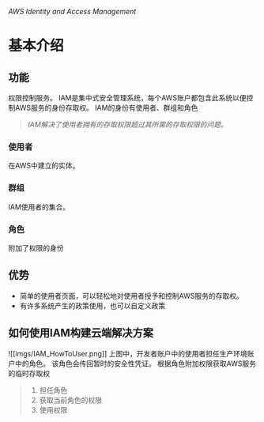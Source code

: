 *AWS Identity and Access Management*
# 基本介绍
## 功能
权限控制服务。
IAM是集中式安全管理系统，每个AWS账户都包含此系统以便控制AWS服务的身份存取权。
IAM的身份有使用者、群组和角色
>*IAM解决了使用者拥有的存取权限超过其所需的存取权限的问题。*

### 使用者
在AWS中建立的实体。
### 群组
IAM使用者的集合。
### 角色
附加了权限的身份

## 优势
- 简单的使用者页面，可以轻松地对使用者授予和控制AWS服务的存取权。
- 有许多系统产生的政策使用，也可以自定义政策

## 如何使用IAM构建云端解决方案
![[imgs/IAM_HowToUser.png]]
上图中，开发者账户中的使用者担任生产环境账户中的角色。
该角色会传回暂时的安全性凭证。
根据角色附加权限获取AWS服务的临时存取权
>1. 担任角色
>2. 获取当前角色的权限
>3. 使用权限


